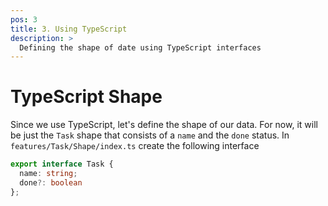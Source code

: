 ```yaml
---
pos: 3
title: 3. Using TypeScript
description: >
  Defining the shape of date using TypeScript interfaces
---
```


# TypeScript Shape

Since we use TypeScript, let's define the shape of our data. For now, it will be just the `Task` shape that consists of a `name` and the `done` status. In `features/Task/Shape/index.ts` create the following interface

```ts
export interface Task {
  name: string;
  done?: boolean
};
```
